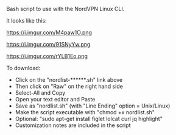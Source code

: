 Bash script to use with the NordVPN Linux CLI.

It looks like this:

https://i.imgur.com/M4paw1O.png

https://i.imgur.com/91SNyYw.png

https://i.imgur.com/rYLB1Eo.png

To download:
- Click on the "nordlist-******.sh" link above
- Then click on "Raw" on the right hand side
- Select-All and Copy
- Open your text editor and Paste
- Save as "nordlist.sh" (with "Line Ending" option = Unix/Linux)
- Make the script executable with "chmod +x nordlist.sh"
- Optional: "sudo apt-get install figlet lolcat curl jq highlight"
- Customization notes are included in the script
